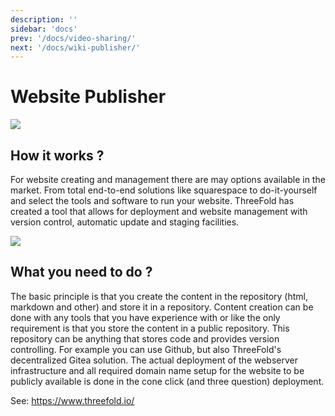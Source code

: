 ```yaml
---
description: ''
sidebar: 'docs'
prev: '/docs/video-sharing/'
next: '/docs/wiki-publisher/'
---
```


# Website Publisher

![](https://now10.threefold.io/website_browser.png)

## How it works ?

For website creating and management there are may options available in the market.  From total end-to-end solutions  like squarespace to do-it-yourself and select the tools and software to run your website.  ThreeFold has created a tool that allows for deployment and website management with version control, automatic update and staging facilities.

![](https://now10.threefold.io/web_site_deployment.png)

## What you need to do ?

The basic principle is that you create the content in the repository (html, markdown and other) and store it in a repository.  Content creation can be done with any tools that you have experience with or like the only requirement is that you store the content in a public repository. This repository can be anything that stores code and provides version controlling.  For example you can use Github, but also ThreeFold's decentralized Gitea solution.  The actual deployment of the webserver infrastructure and all required domain name setup for the website to be publicly available is done in the cone click (and three question) deployment.

See: https://www.threefold.io/

<!-- 
### Deploy

create widget which does following,
widget needs to be here in iframe


- [ ] size: small/mid/large
  - small limited amount of visitors per month
  - large ...
- [ ] location (mention more locations coming soon)
  - Ghent
  - Vienna
- [ ] name
  - name as used in solution (in the webui and on web)
- [ ] domain (name is prefix of this)
  - ava.tf
  - 3x0.me
  - refit.earth
  - co30.org
  - ninja.tf
  - base.tf
  - tf9.io
- [ ] git url
  - check in wizard git url works
- [ ] sshkey yes/no
  - if yes, ask sshkey for remote login

  - always deploy on ipv6 public
  - always deploy on webgateway


### Manual

- link to manual (TODO: check good enough)

 -->
